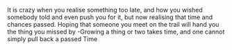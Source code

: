 It is crazy when you realise something too late, and how you wished somebody told and even push you for it, but now realising that time and chances passed. Hoping that someone you meet on the trail will hand you the thing you missed by -Growing a thing or two takes time, and one cannot simply pull back a passed Time